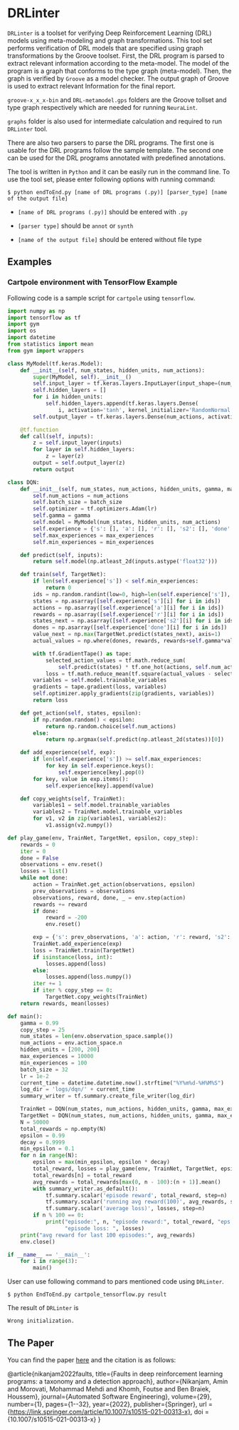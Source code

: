 # DRLinter

`DRLinter` is a toolset for verifying Deep Reinforcement Learning (DRL) models using meta-modeling and graph transformations.
This tool set performs verification of DRL models that are specified using graph transformations by the Groove toolset.
First, the DRL program is parsed to extract relevant information according to the meta-model. The model of the program is a graph that conforms to the type graph (meta-model). Then, the graph is verified by `Groove` as a model checker. The output graph of Groove is used to extract relevant Information for the final report.

`groove-x_x_x-bin` and `DRL-metamodel.gps` folders are the Groove tollset and type graph respectively which are needed for running `NeuraLint`.

`graphs` folder is also used for intermediate calculation and required to run `DRLinter` tool.

There are also two parsers to parse the DRL programs. The first one is usable for the DRL programs follow the sample template. The second one can be used for the DRL programs annotated with predefined annotations. 

The tool is written in `Python` and it can be easily run in the command line. To use the tool set, please enter following options with running command:
```
$ python endToEnd.py [name of DRL programs (.py)] [parser_type] [name of the output file]
```
- `[name of DRL programs (.py)]` should be entered with `.py`
 
- `[parser type]` should be `annot` or `synth`

- `[name of the output file]` should be entered without file type

## Examples
### Cartpole environment with TensorFlow Example

Following code is a sample script for `cartpole` using `tensorflow`.
```python
import numpy as np
import tensorflow as tf
import gym
import os
import datetime
from statistics import mean
from gym import wrappers

class MyModel(tf.keras.Model):
    def __init__(self, num_states, hidden_units, num_actions):
        super(MyModel, self).__init__()
        self.input_layer = tf.keras.layers.InputLayer(input_shape=(num_states,))
        self.hidden_layers = []
        for i in hidden_units:
            self.hidden_layers.append(tf.keras.layers.Dense(
                i, activation='tanh', kernel_initializer='RandomNormal'))
        self.output_layer = tf.keras.layers.Dense(num_actions, activation='linear', kernel_initializer='RandomNormal') 

    @tf.function
    def call(self, inputs):
        z = self.input_layer(inputs)
        for layer in self.hidden_layers:
            z = layer(z)
        output = self.output_layer(z)
        return output

class DQN:
    def __init__(self, num_states, num_actions, hidden_units, gamma, max_experiences, min_experiences, batch_size, lr):
        self.num_actions = num_actions
        self.batch_size = batch_size
        self.optimizer = tf.optimizers.Adam(lr)
        self.gamma = gamma
        self.model = MyModel(num_states, hidden_units, num_actions)
        self.experience = {'s': [], 'a': [], 'r': [], 's2': [], 'done': []}
        self.max_experiences = max_experiences
        self.min_experiences = min_experiences

    def predict(self, inputs):
        return self.model(np.atleast_2d(inputs.astype('float32')))

    def train(self, TargetNet):
        if len(self.experience['s']) < self.min_experiences:
            return 0
        ids = np.random.randint(low=0, high=len(self.experience['s']), size=self.batch_size)
        states = np.asarray([self.experience['s'][i] for i in ids])
        actions = np.asarray([self.experience['a'][i] for i in ids])
        rewards = np.asarray([self.experience['r'][i] for i in ids])
        states_next = np.asarray([self.experience['s2'][i] for i in ids])
        dones = np.asarray([self.experience['done'][i] for i in ids])
        value_next = np.max(TargetNet.predict(states_next), axis=1)
        actual_values = np.where(dones, rewards, rewards+self.gamma*value_next) 

        with tf.GradientTape() as tape:
            selected_action_values = tf.math.reduce_sum(
                self.predict(states) * tf.one_hot(actions, self.num_actions), axis=1)
            loss = tf.math.reduce_mean(tf.square(actual_values - selected_action_values))
        variables = self.model.trainable_variables
        gradients = tape.gradient(loss, variables)
        self.optimizer.apply_gradients(zip(gradients, variables))
        return loss

    def get_action(self, states, epsilon):
        if np.random.random() < epsilon: 
            return np.random.choice(self.num_actions)
        else:
            return np.argmax(self.predict(np.atleast_2d(states))[0]) 

    def add_experience(self, exp):
        if len(self.experience['s']) >= self.max_experiences:
            for key in self.experience.keys():
                self.experience[key].pop(0)
        for key, value in exp.items():
            self.experience[key].append(value)

    def copy_weights(self, TrainNet):
        variables1 = self.model.trainable_variables
        variables2 = TrainNet.model.trainable_variables
        for v1, v2 in zip(variables1, variables2):
            v1.assign(v2.numpy())

def play_game(env, TrainNet, TargetNet, epsilon, copy_step):
    rewards = 0
    iter = 0
    done = False
    observations = env.reset() 
    losses = list()
    while not done:
        action = TrainNet.get_action(observations, epsilon)
        prev_observations = observations
        observations, reward, done, _ = env.step(action) 
        rewards += reward
        if done: 
            reward = -200
            env.reset() 

        exp = {'s': prev_observations, 'a': action, 'r': reward, 's2': observations, 'done': done}
        TrainNet.add_experience(exp) 
        loss = TrainNet.train(TargetNet)
        if isinstance(loss, int):
            losses.append(loss)
        else:
            losses.append(loss.numpy())
        iter += 1
        if iter % copy_step == 0:
            TargetNet.copy_weights(TrainNet) 
    return rewards, mean(losses)

def main():
    gamma = 0.99 
    copy_step = 25 
    num_states = len(env.observation_space.sample())
    num_actions = env.action_space.n
    hidden_units = [200, 200]
    max_experiences = 10000
    min_experiences = 100
    batch_size = 32 
    lr = 1e-2 
    current_time = datetime.datetime.now().strftime("%Y%m%d-%H%M%S")
    log_dir = 'logs/dqn/' + current_time
    summary_writer = tf.summary.create_file_writer(log_dir)

    TrainNet = DQN(num_states, num_actions, hidden_units, gamma, max_experiences, min_experiences, batch_size, lr)
    TargetNet = DQN(num_states, num_actions, hidden_units, gamma, max_experiences, min_experiences, batch_size, lr)
    N = 50000 
    total_rewards = np.empty(N)
    epsilon = 0.99 
    decay = 0.9999 
    min_epsilon = 0.1
    for n in range(N):
        epsilon = max(min_epsilon, epsilon * decay) 
        total_reward, losses = play_game(env, TrainNet, TargetNet, epsilon, copy_step)
        total_rewards[n] = total_reward
        avg_rewards = total_rewards[max(0, n - 100):(n + 1)].mean()
        with summary_writer.as_default():
            tf.summary.scalar('episode reward', total_reward, step=n)
            tf.summary.scalar('running avg reward(100)', avg_rewards, step=n)
            tf.summary.scalar('average loss)', losses, step=n)
        if n % 100 == 0:
            print("episode:", n, "episode reward:", total_reward, "eps:", epsilon, "avg reward (last 100):", avg_rewards,
                  "episode loss: ", losses)
    print("avg reward for last 100 episodes:", avg_rewards)
    env.close()

if __name__ == '__main__':
    for i in range(3):
        main()
```

User can use following command to pars mentioned code using `DRLinter`. 

```
$ python EndToEnd.py cartpole_tensorflow.py result
```

The result of `DRLinter` is

```
Wrong initialization.
```

## The Paper
You can find the paper [here]([https://dl.acm.org/doi/abs/10.1145/3470006](https://link.springer.com/article/10.1007/s10515-021-00313-x)) and the citation is as follows:

  @article{nikanjam2022faults,
  title={Faults in deep reinforcement learning programs: a taxonomy and a detection approach},
  author={Nikanjam, Amin and Morovati, Mohammad Mehdi and Khomh, Foutse and Ben Braiek, Houssem},
  journal={Automated Software Engineering},
  volume={29},
  number={1},
  pages={1--32},
  year={2022},
  publisher={Springer},
  url = {https://link.springer.com/article/10.1007/s10515-021-00313-x},
  doi = {10.1007/s10515-021-00313-x}
  }

